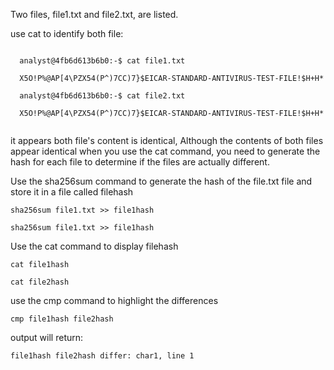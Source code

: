 Two files, file1.txt and file2.txt, are listed.

use cat to identify both file:

```

  analyst@4fb6d613b6b0:-$ cat file1.txt
  
  X5O!P%@AP[4\PZX54(P^)7CC)7}$EICAR-STANDARD-ANTIVIRUS-TEST-FILE!$H+H*
  
  analyst@4fb6d613b6b0:-$ cat file2.txt
  
  X5O!P%@AP[4\PZX54(P^)7CC)7}$EICAR-STANDARD-ANTIVIRUS-TEST-FILE!$H+H*
  
```

it appears both file's content is identical, Although the contents of both files appear identical when you use the cat command, you need to generate the hash for each file to determine if the files are actually different.

Use the sha256sum command to generate the hash of the file.txt file and store it in a file called filehash

`sha256sum file1.txt >> file1hash`

`sha256sum file1.txt >> file1hash`

Use the cat command to display filehash

`cat file1hash`

`cat file2hash`

use the cmp command to highlight the differences

`cmp file1hash file2hash`

output will return:

`file1hash file2hash differ: char1, line 1`
